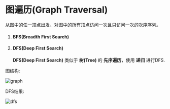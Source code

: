 # 图遍历(Graph Traversal)

从图中的任一顶点出发，对图中的所有顶点访问一次且只访问一次的次序序列。

1. #### BFS(Breadth First Search)

2. #### DFS(Deep First Search)

   **DFS(Deep First Search)** 类似于 **树(Tree)** 的 **先序遍历**，使用 **递归** 进行DFS.

图结构:

![graph]()



DFS结果:

![dfs]()